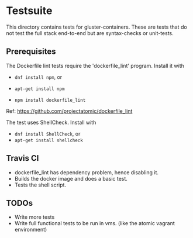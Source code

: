 # Testsuite

This directory contains tests for gluster-containers.
These are tests that do not test the full stack end-to-end
but are syntax-checks or unit-tests.

## Prerequisites

The Dockerfile lint tests require the 'dockerfile_lint' program.
Install it with

* `dnf install npm`, or
* `apt-get install npm`

* `npm install dockerfile_lint`

Ref: https://github.com/projectatomic/dockerfile_lint

The test uses ShellCheck.
Install with

* `dnf install ShellCheck`, or
* `apt-get install shellcheck`

## Travis CI
* dockerfile_lint has dependency problem, hence disabling it.
* Builds the docker image and does a basic test.
* Tests the shell script.

## TODOs

* Write more tests
* Write full functional tests to be run in vms.
 (like the atomic vagrant environment)

